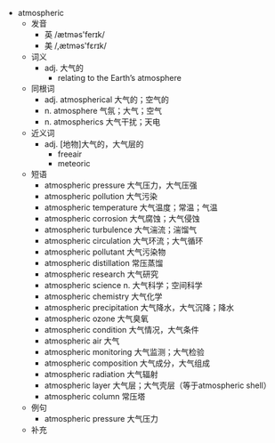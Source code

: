 - atmospheric
  - 发音
    - 英 /ætməs'ferɪk/
    - 美 /,ætməs'fɛrɪk/
  - 词义
    - adj. 大气的
      - relating to the Earth’s atmosphere
  - 同根词
    - adj. atmospherical 大气的；空气的
    - n. atmosphere 气氛；大气；空气
    - n. atmospherics 大气干扰；天电
  - 近义词
    - adj. [地物]大气的，大气层的
      - freeair
      - meteoric
  - 短语
    - atmospheric pressure 大气压力，大气压强
    - atmospheric pollution 大气污染
    - atmospheric temperature 大气温度；常温；气温
    - atmospheric corrosion 大气腐蚀；大气侵蚀
    - atmospheric turbulence 大气湍流；湍馏气
    - atmospheric circulation 大气环流；大气循环
    - atmospheric pollutant 大气污染物
    - atmospheric distillation 常压蒸馏
    - atmospheric research 大气研究
    - atmospheric science n. 大气科学；空间科学
    - atmospheric chemistry 大气化学
    - atmospheric precipitation 大气降水，大气沉降；降水
    - atmospheric ozone 大气臭氧
    - atmospheric condition 大气情况，大气条件
    - atmospheric air 大气
    - atmospheric monitoring 大气监测；大气检验
    - atmospheric composition 大气成分，大气组成
    - atmospheric radiation 大气辐射
    - atmospheric layer 大气层；大气壳层（等于atmospheric shell）
    - atmospheric column 常压塔
  - 例句
    - atmospheric pressure 大气压力
  - 补充